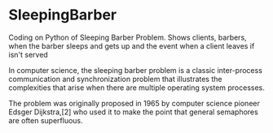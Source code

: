 # SleepingBarber
Coding on Python of Sleeping Barber Problem.
Shows clients, barbers, when the barber sleeps and gets up and the event when a client leaves if isn't served

In computer science, the sleeping barber problem is a classic inter-process communication and synchronization problem that illustrates the complexities that arise when there are multiple operating system processes.

The problem was originally proposed in 1965 by computer science pioneer Edsger Dijkstra,[2] who used it to make the point that general semaphores are often superfluous.

